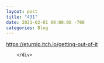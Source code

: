 ```yaml
---
layout: post
title: "431"
date: 2021-02-01 00:00:00 -700
categories: Blog
---
```


<div class="blog-content">
				<div class="paragraph"><a href="https://eturnip.itch.io/getting-out-of-it" target="_blank">&#8203;https://eturnip.itch.io/getting-out-of-it</a></div>

		</div>
        